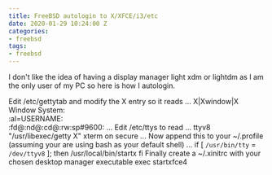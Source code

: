 ```yaml
---
title: FreeBSD autologin to X/XFCE/i3/etc
date: 2020-01-29 10:24:00 Z
categories:
- freebsd
tags:
- freebsd
---
```


I don't like the idea of having a display manager light xdm or lightdm as I am the only user of my PC so here is how I autologin.

Edit /etc/gettytab and modify the X entry so it reads
    ...
    X|Xwindow|X Window System:\
        :al=USERNAME:\
        :fd@:nd@:cd@:rw:sp#9600:
    ...
Edit /etc/ttys to read
    ...
    ttyv8    "/usr/libexec/getty X"    xterm    on    secure
    ...
Now append this to your ~/.profile (assuming your are using bash as your default shell)
    ...
    if [ `/usr/bin/tty` = `/dev/ttyv8` ]; then
        /usr/local/bin/startx
    fi
Finally create a ~/.xinitrc with your chosen desktop manager executable
    exec startxfce4